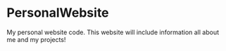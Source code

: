 # PersonalWebsite
My personal website code. This website will include information all about me and my projects!

